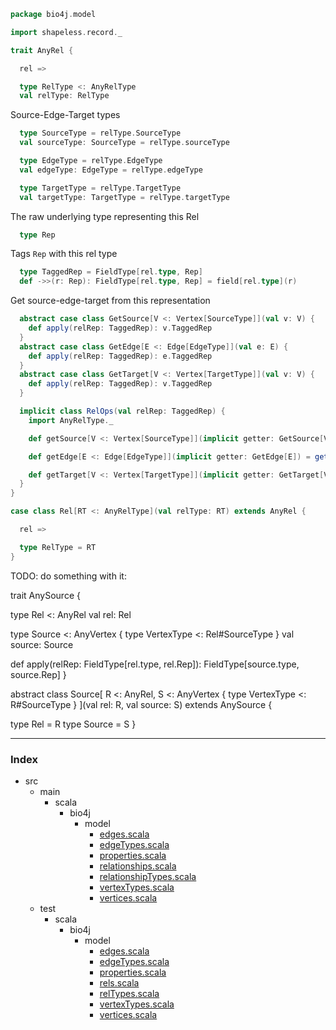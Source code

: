 
```scala
package bio4j.model

import shapeless.record._

trait AnyRel {

  rel =>

  type RelType <: AnyRelType
  val relType: RelType
```

Source-Edge-Target types

```scala
  type SourceType = relType.SourceType
  val sourceType: SourceType = relType.sourceType

  type EdgeType = relType.EdgeType
  val edgeType: EdgeType = relType.edgeType

  type TargetType = relType.TargetType
  val targetType: TargetType = relType.targetType
```

The raw underlying type representing this Rel

```scala
  type Rep
```

Tags `Rep` with this rel type

```scala
  type TaggedRep = FieldType[rel.type, Rep]
  def ->>(r: Rep): FieldType[rel.type, Rep] = field[rel.type](r)
```

Get source-edge-target from this representation

```scala
  abstract case class GetSource[V <: Vertex[SourceType]](val v: V) {
    def apply(relRep: TaggedRep): v.TaggedRep
  }
  abstract case class GetEdge[E <: Edge[EdgeType]](val e: E) {
    def apply(relRep: TaggedRep): e.TaggedRep
  }
  abstract case class GetTarget[V <: Vertex[TargetType]](val v: V) {
    def apply(relRep: TaggedRep): v.TaggedRep
  }

  implicit class RelOps(val relRep: TaggedRep) {
    import AnyRelType._

    def getSource[V <: Vertex[SourceType]](implicit getter: GetSource[V]) = getter(relRep)

    def getEdge[E <: Edge[EdgeType]](implicit getter: GetEdge[E]) = getter(relRep)

    def getTarget[V <: Vertex[TargetType]](implicit getter: GetTarget[V]) = getter(relRep)
  }
}

case class Rel[RT <: AnyRelType](val relType: RT) extends AnyRel {

  rel =>

  type RelType = RT
}
```

TODO: do something with it:

trait AnySource {

  type Rel <: AnyRel
  val rel: Rel

  type Source <: AnyVertex { type VertexType <: Rel#SourceType }
  val source: Source

  def apply(relRep: FieldType[rel.type, rel.Rep]): 
 FieldType[source.type, source.Rep]
}

abstract class Source[
  R <: AnyRel,
  S <: AnyVertex { type VertexType <: R#SourceType }
  ](val rel: R, val source: S) extends AnySource {

 type Rel = R
 type Source = S
  }


------

### Index

+ src
  + main
    + scala
      + bio4j
        + model
          + [edges.scala][main/scala/bio4j/model/edges.scala]
          + [edgeTypes.scala][main/scala/bio4j/model/edgeTypes.scala]
          + [properties.scala][main/scala/bio4j/model/properties.scala]
          + [relationships.scala][main/scala/bio4j/model/relationships.scala]
          + [relationshipTypes.scala][main/scala/bio4j/model/relationshipTypes.scala]
          + [vertexTypes.scala][main/scala/bio4j/model/vertexTypes.scala]
          + [vertices.scala][main/scala/bio4j/model/vertices.scala]
  + test
    + scala
      + bio4j
        + model
          + [edges.scala][test/scala/bio4j/model/edges.scala]
          + [edgeTypes.scala][test/scala/bio4j/model/edgeTypes.scala]
          + [properties.scala][test/scala/bio4j/model/properties.scala]
          + [rels.scala][test/scala/bio4j/model/rels.scala]
          + [relTypes.scala][test/scala/bio4j/model/relTypes.scala]
          + [vertexTypes.scala][test/scala/bio4j/model/vertexTypes.scala]
          + [vertices.scala][test/scala/bio4j/model/vertices.scala]

[main/scala/bio4j/model/edges.scala]: edges.scala.md
[main/scala/bio4j/model/edgeTypes.scala]: edgeTypes.scala.md
[main/scala/bio4j/model/properties.scala]: properties.scala.md
[main/scala/bio4j/model/relationships.scala]: relationships.scala.md
[main/scala/bio4j/model/relationshipTypes.scala]: relationshipTypes.scala.md
[main/scala/bio4j/model/vertexTypes.scala]: vertexTypes.scala.md
[main/scala/bio4j/model/vertices.scala]: vertices.scala.md
[test/scala/bio4j/model/edges.scala]: ../../../../test/scala/bio4j/model/edges.scala.md
[test/scala/bio4j/model/edgeTypes.scala]: ../../../../test/scala/bio4j/model/edgeTypes.scala.md
[test/scala/bio4j/model/properties.scala]: ../../../../test/scala/bio4j/model/properties.scala.md
[test/scala/bio4j/model/rels.scala]: ../../../../test/scala/bio4j/model/rels.scala.md
[test/scala/bio4j/model/relTypes.scala]: ../../../../test/scala/bio4j/model/relTypes.scala.md
[test/scala/bio4j/model/vertexTypes.scala]: ../../../../test/scala/bio4j/model/vertexTypes.scala.md
[test/scala/bio4j/model/vertices.scala]: ../../../../test/scala/bio4j/model/vertices.scala.md